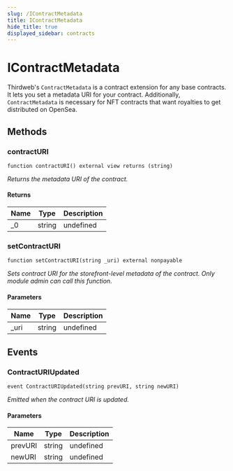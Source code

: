 ```yaml
---
slug: /IContractMetadata
title: IContractMetadata
hide_title: true
displayed_sidebar: contracts
---
```


# IContractMetadata

Thirdweb&#39;s `ContractMetadata` is a contract extension for any base contracts. It lets you set a metadata URI for your contract. Additionally, `ContractMetadata` is necessary for NFT contracts that want royalties to get distributed on OpenSea.

## Methods

### contractURI

```solidity
function contractURI() external view returns (string)
```

_Returns the metadata URI of the contract._

#### Returns

| Name | Type   | Description |
| ---- | ------ | ----------- |
| \_0  | string | undefined   |

### setContractURI

```solidity
function setContractURI(string _uri) external nonpayable
```

_Sets contract URI for the storefront-level metadata of the contract. Only module admin can call this function._

#### Parameters

| Name  | Type   | Description |
| ----- | ------ | ----------- |
| \_uri | string | undefined   |

## Events

### ContractURIUpdated

```solidity
event ContractURIUpdated(string prevURI, string newURI)
```

_Emitted when the contract URI is updated._

#### Parameters

| Name    | Type   | Description |
| ------- | ------ | ----------- |
| prevURI | string | undefined   |
| newURI  | string | undefined   |
